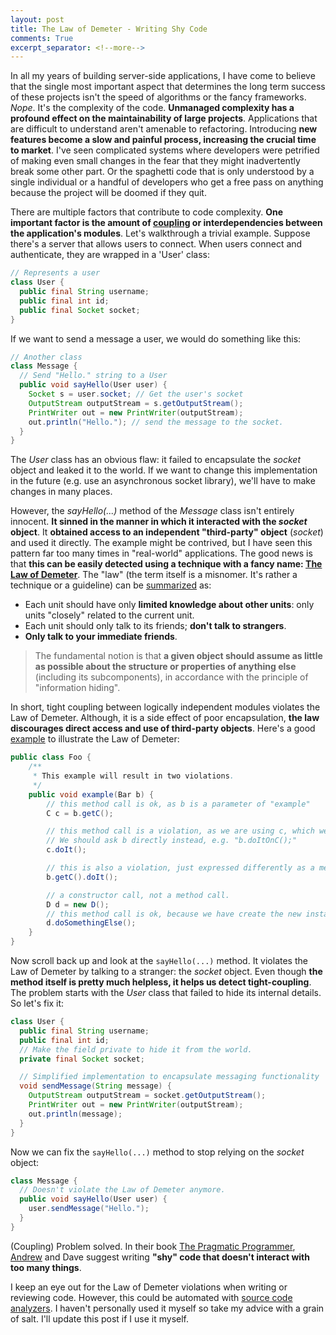 ```yaml
---
layout: post
title: The Law of Demeter - Writing Shy Code
comments: True
excerpt_separator: <!--more-->
---
```


In all my years of building server-side applications, I have come to believe that the single most important aspect that determines the long term success of these projects isn't the speed of algorithms or the fancy frameworks. *Nope*. It's the complexity of the code. **Unmanaged complexity has a profound effect on the maintainability of large projects**. Applications that are difficult to understand aren't amenable to refactoring. Introducing **new features become a slow and painful process, increasing the crucial time to market**. I've seen complicated systems where developers were petrified of making even small changes in the fear that they might inadvertently break some other part. Or the spaghetti code that is only understood by a single individual or a handful of developers who get a free pass on anything because the project will be doomed if they quit.

<!--more-->

There are multiple factors that contribute to code complexity. **One important factor is the amount of [coupling](https://en.wikipedia.org/wiki/Coupling_(computer_programming)) or interdependencies between the application's modules**. Let's walkthrough a trivial example. Suppose there's a server that allows users to connect. When users connect and authenticate, they are wrapped in a 'User' class:

```java
// Represents a user
class User {
  public final String username;
  public final int id;
  public final Socket socket;
}
```

If we want to send a message a user, we would do something like this:

```java
// Another class
class Message {
  // Send "Hello." string to a User
  public void sayHello(User user) {
    Socket s = user.socket; // Get the user's socket
    OutputStream outputStream = s.getOutputStream();
    PrintWriter out = new PrintWriter(outputStream);
    out.println("Hello."); // send the message to the socket.
  }
}
```

The *User* class has an obvious flaw: it failed to encapsulate the *socket* object and leaked it to the world. If we want to change this implementation in the future (e.g. use an asynchronous socket library), we'll have to make changes in many places.

However, the *sayHello(...)* method of the *Message* class isn't entirely innocent. **It sinned in the manner in which it interacted with the *socket* object**. It **obtained access to an independent "third-party" object** (*socket*) and used it directly. The example might be contrived, but I have seen this pattern far too many times in "real-world" applications. The good news is that **this can be easily detected using a technique with a fancy name: [The Law of Demeter](http://www.ccs.neu.edu/research/demeter/papers/law-of-demeter/oopsla88-law-of-demeter.pdf)**. The "law" (the term itself is a misnomer. It's rather a technique or a guideline) can be [summarized](https://en.wikipedia.org/wiki/Law_of_Demeter) as:

>
- Each unit should have only **limited knowledge about other units**: only units "closely" related to the current unit.
- Each unit should only talk to its friends; **don't talk to strangers**.
- **Only talk to your immediate friends**.
>
> The fundamental notion is that **a given object should assume as little as possible about the structure or properties of anything else** (including its subcomponents), in accordance with the principle of "information hiding".

In short, tight coupling between logically independent modules violates the Law of Demeter. Although, it is a side effect of poor encapsulation, **the law discourages direct access and use of third-party objects**. Here's a good [example](http://pmd.github.io/pmd-5.1.3/rules/java/coupling.html) to illustrate the Law of Demeter:

```java
public class Foo {
    /**
     * This example will result in two violations.
     */
    public void example(Bar b) {
        // this method call is ok, as b is a parameter of "example"
        C c = b.getC();

        // this method call is a violation, as we are using c, which we got from B.
        // We should ask b directly instead, e.g. "b.doItOnC();"
        c.doIt();

        // this is also a violation, just expressed differently as a method chain without temporary variables.
        b.getC().doIt();

        // a constructor call, not a method call.
        D d = new D();
        // this method call is ok, because we have create the new instance of D locally.
        d.doSomethingElse();
    }
}
```

Now scroll back up and look at the `sayHello(...)` method. It violates the Law of Demeter by talking to a stranger: the *socket* object. Even though **the method itself is pretty much helpless, it helps us detect tight-coupling**. The problem starts with the *User* class that failed to hide its internal details. So let's fix it:

```java
class User {
  public final String username;
  public final int id;
  // Make the field private to hide it from the world.
  private final Socket socket;

  // Simplified implementation to encapsulate messaging functionality
  void sendMessage(String message) {
    OutputStream outputStream = socket.getOutputStream();
    PrintWriter out = new PrintWriter(outputStream);
    out.println(message);
  }
}
```
Now we can fix the `sayHello(...)` method to stop relying on the *socket* object:

```java
class Message {
  // Doesn't violate the Law of Demeter anymore.
  public void sayHello(User user) {
    user.sendMessage("Hello.");
  }
}
```

(Coupling) Problem solved. In their book [The Pragmatic Programmer](https://www.amazon.com/Pragmatic-Programmer-Journeyman-Master/dp/020161622X), [Andrew](https://twitter.com/pragmaticandy) and Dave suggest writing **"shy" code that doesn't interact with too many things**.

I keep an eye out for the Law of Demeter violations when writing or reviewing code. However, this could be automated with [source code analyzers](http://pmd.github.io/). I haven't personally used it myself so take my advice with a grain of salt. I'll update this post if I use it myself.
